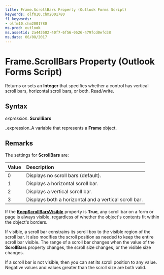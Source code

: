 ```yaml
---
title: Frame.ScrollBars Property (Outlook Forms Script)
keywords: olfm10.chm2001780
f1_keywords:
- olfm10.chm2001780
ms.prod: outlook
ms.assetid: 2a443602-40f7-6f56-0626-479fcd0efd38
ms.date: 06/08/2017
---
```



# Frame.ScrollBars Property (Outlook Forms Script)

Returns or sets an **Integer** that specifies whether a control has vertical scroll bars, horizontal scroll bars, or both. Read/write.


## Syntax

 _expression_. **ScrollBars**

 _expression_A variable that represents a **Frame** object.


## Remarks

The settings for **ScrollBars** are:



|**Value**|**Description**|
|:-----|:-----|
|0|Displays no scroll bars (default).|
|1|Displays a horizontal scroll bar.|
|2|Displays a vertical scroll bar.|
|3|Displays both a horizontal and a vertical scroll bar.|
If the **[KeepScrollBarsVisible](frame-keepscrollbarsvisible-property-outlook-forms-script.md)** property is **True**, any scroll bar on a form or page is always visible, regardless of whether the object's contents fit within the object's borders.

If visible, a scroll bar constrains its scroll box to the visible region of the scroll bar. It also modifies the scroll position as needed to keep the entire scroll bar visible. The range of a scroll bar changes when the value of the **ScrollBars** property changes, the scroll size changes, or the visible size changes.

If a scroll bar is not visible, then you can set its scroll position to any value. Negative values and values greater than the scroll size are both valid.


